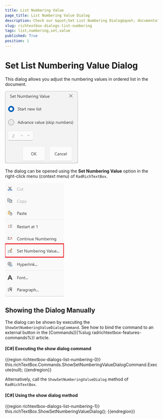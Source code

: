 ```yaml
---
title: List Numbering Value
page_title: List Numbering Value Dialog
description: Check our &quot;Set List Numbering Dialog&quot; documentation article for the RadRichTextBox WPF control.
slug: richtextbox-dialogs-list-numbering
tags: list,numbering,set,value
published: True
position: 1
---
```


# Set List Numbering Value Dialog

This dialog allows you adjust the numbering values in ordered list in the document.

![An image showing the list numbering dialog of RadRichTextBox for WPF](images/richtextbox-dialogs-list-numbering-0.png)

The dialog can be opened using the __Set Numbering Value__ option in the right-click menu (context menu) of `RadRichTextBox`.

![An image showing the button that opens the list numbering dialog of RadRichTextBox for WPF](images/richtextbox-dialogs-list-numbering-1.png)

## Showing the Dialog Manually

The dialog can be shown by executing the `ShowSetNumberingValueDialogCommand`. See how to bind the command to an external button in the [Commands]({%slug radrichtextbox-features-commands%}) article.

#### __[C#] Executing the show dialog command__
{{region richtextbox-dialogs-list-numbering-0}}
	this.richTextBox.Commands.ShowSetNumberingValueDialogCommand.Execute(null);
{{endregion}}

Alternatively, call the `ShowSetNumberingValueDialog` method of `RadRichTextBox`.

#### __[C#] Using the show dialog method__
{{region richtextbox-dialogs-list-numbering-1}}
	this.richTextBox.ShowSetNumberingValueDialog();
{{endregion}}